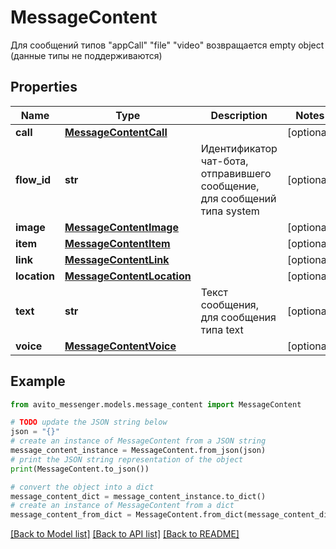 # MessageContent

Для сообщений типов \"appCall\" \"file\" \"video\" возвращается empty object (данные типы не поддерживаются)

## Properties

Name | Type | Description | Notes
------------ | ------------- | ------------- | -------------
**call** | [**MessageContentCall**](MessageContentCall.md) |  | [optional] 
**flow_id** | **str** | Идентификатор чат-бота, отправившего сообщение, для сообщений типа system | [optional] 
**image** | [**MessageContentImage**](MessageContentImage.md) |  | [optional] 
**item** | [**MessageContentItem**](MessageContentItem.md) |  | [optional] 
**link** | [**MessageContentLink**](MessageContentLink.md) |  | [optional] 
**location** | [**MessageContentLocation**](MessageContentLocation.md) |  | [optional] 
**text** | **str** | Текст сообщения, для сообщения типа text | [optional] 
**voice** | [**MessageContentVoice**](MessageContentVoice.md) |  | [optional] 

## Example

```python
from avito_messenger.models.message_content import MessageContent

# TODO update the JSON string below
json = "{}"
# create an instance of MessageContent from a JSON string
message_content_instance = MessageContent.from_json(json)
# print the JSON string representation of the object
print(MessageContent.to_json())

# convert the object into a dict
message_content_dict = message_content_instance.to_dict()
# create an instance of MessageContent from a dict
message_content_from_dict = MessageContent.from_dict(message_content_dict)
```
[[Back to Model list]](../README.md#documentation-for-models) [[Back to API list]](../README.md#documentation-for-api-endpoints) [[Back to README]](../README.md)


